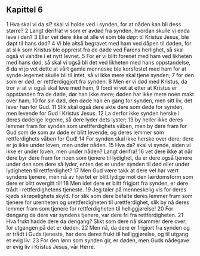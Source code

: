 ## Kapittel 6

1 Hva skal vi da si? skal vi holde ved i synden, for at nåden kan bli dess større?
2 Langt derifra! vi som er avdød fra synden, hvordan skulle vi enda leve i den?
3 Eller vet dere ikke at alle vi som ble døpt til Kristus Jesus, ble døpt til hans død?
4 Vi ble altså begravet med ham ved dåpen til døden, for at slik som Kristus ble oppreist fra de døde ved Farens herlighet, så skal også vi vandre i et nytt levnet.
5 For er vi blitt forenet med ham ved likheten med hans død, så skal vi også bli det ved likheten med hans oppstandelse,
6 da vi jo vet dette at vårt gamle menneske ble korsfestet med ham for at synde-legemet skulle bli til intet, så vi ikke mere skal tjene synden;
7 for den som er død, er rettferdiggjort fra synden.
8 Men er vi død med Kristus, da tror vi at vi også skal leve med ham,
9 fordi vi vet at etter at Kristus er oppstanden fra de døde, dør han ikke mere; døden har ikke mere noen makt over ham;
10 for sin død, den døde han én gang for synden, men sitt liv, det lever han for Gud.
11 Slik skal også dere akte dere som døde for synden, men levende for Gud i Kristus Jesus.
12 La derfor ikke synden herske i deres dødelige legeme, så dere lyder dets lyster;
13 by heller ikke deres lemmer fram for synden som urettferdighets våben, men by dere fram for Gud som de som av døde er blitt levende, og deres lemmer som rettferdighets våben for Gud!
14 For synden skal ikke herske over dere; dere er jo ikke under loven, men under nåden.
15 Hva da? skal vi synde, siden vi ikke er under loven, men under nåden? Langt derifra!
16 vet dere ikke at når dere byr dere fram for noen som tjenere til lydighet, da er dere også tjenere under den som dere så lyder, enten det er under synden til død eller under lydigheten til rettferdighet?
17 Men Gud være takk at dere vel har vært syndens tjenere, men nå av hjertet er blitt lydige mot den lærdomsform som dere er blitt overgitt til!
18 Men idet dere er blitt frigjort fra synden, er dere trådt i rettferdighetens tjeneste.
19 Jeg taler på menneskelig vis for deres kjøds skrøpelighets skyld. For slik som dere befalte deres lemmer fram som tjenere for urenheten og urettferdigheten til urettferdighet, slik by nå deres lemmer fram som tjenere for rettferdigheten til helliggjørelse!
20 For dengang da dere var syndens tjenere, var dere fri fra rettferdigheten.
21 Hva frukt hadde dere da dengang? Slikt som dere nå skammer dere over; for utgangen på det er døden.
22 Men nå, da dere er frigjort fra synden og er trådt i Guds tjeneste, har dere deres frukt til helliggjørelse, og til utgang et evig liv.
23 For den lønn som synden gir, er døden, men Guds nådegave er evig liv i Kristus Jesus, vår Herre.
